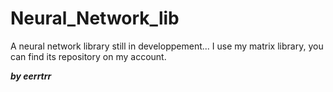 # Neural_Network_lib

A neural network library still in developpement...
I use my matrix library, you can find its repository on my account.

***by eerrtrr***
